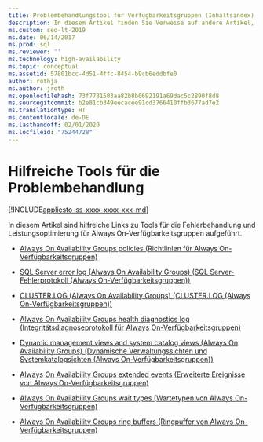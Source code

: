 ```yaml
---
title: Problembehandlungstool für Verfügbarkeitsgruppen (Inhaltsindex)
description: In diesem Artikel finden Sie Verweise auf andere Artikel, in denen Tools erläutert werden, mit denen Probleme im Zusammenhang mit Verfügbarkeitsgruppen überwacht und behoben werden können.
ms.custom: seo-lt-2019
ms.date: 06/14/2017
ms.prod: sql
ms.reviewer: ''
ms.technology: high-availability
ms.topic: conceptual
ms.assetid: 57801bcc-4d51-4ffc-8454-b9cb6eddbfe0
author: rothja
ms.author: jroth
ms.openlocfilehash: 73f7781503aa82b8b0692191a69dac5c2890f8d8
ms.sourcegitcommit: b2e81cb349eecacee91cd3766410ffb3677ad7e2
ms.translationtype: HT
ms.contentlocale: de-DE
ms.lasthandoff: 02/01/2020
ms.locfileid: "75244728"
---
```

# <a name="useful-tools-for-troubleshooting"></a>Hilfreiche Tools für die Problembehandlung
[!INCLUDE[appliesto-ss-xxxx-xxxx-xxx-md](../../../includes/appliesto-ss-xxxx-xxxx-xxx-md.md)]
    
 In diesem Artikel sind hilfreiche Links zu Tools für die Fehlerbehandlung und Leistungsoptimierung für Always On-Verfügbarkeitsgruppen aufgeführt.  
  
  - [Always On Availability Groups policies (Richtlinien für Always On-Verfügbarkeitsgruppen)](always-on-policies.md)  
  
  - [SQL Server error log &#40;Always On Availability Groups&#41; (SQL Server-Fehlerprotokoll (Always On-Verfügbarkeitsgruppen))](sql-server-error-log-always-on-availability-groups.md)  
  
  - [CLUSTER.LOG &#40;Always On Availability Groups&#41; (CLUSTER.LOG (Always On-Verfügbarkeitsgruppen))](cluster-log-always-on-availability-groups.md)  
  
  - [Always On Availability Groups health diagnostics log (Integritätsdiagnoseprotokoll für Always On-Verfügbarkeitsgruppen)](always-on-health-diagnostics-log.md)  
  
  - [Dynamic management views and system catalog views &#40;Always On Availability Groups&#41; (Dynamische Verwaltungssichten und Systemkatalogsichten (Always On-Verfügbarkeitsgruppen))](dynamic-management-views-and-system-catalog-views-always-on-availability-groups.md)  
  
  - [Always On Availability Groups extended events (Erweiterte Ereignisse von Always On-Verfügbarkeitsgruppen)](always-on-extended-events.md)  
  
  - [Always On Availability Groups wait types (Wartetypen von Always On-Verfügbarkeitsgruppen)](always-on-wait-types.md)  
  
  - [Always On Availability Groups ring buffers (Ringpuffer von Always On-Verfügbarkeitsgruppen)](always-on-ring-buffers.md)  
  
  
